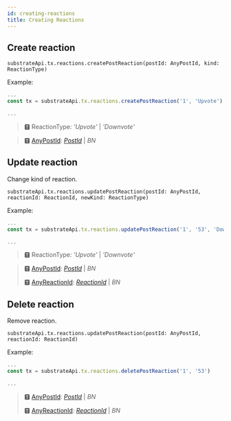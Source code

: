 ```yaml
---
id: creating-reactions
title: Creating Reactions
---
```


## Create reaction

```
substrateApi.tx.reactions.createPostReaction(postId: AnyPostId, kind: ReactionType)
```

Example:

```typescript
...
const tx = substrateApi.tx.reactions.createPostReaction('1', 'Upvote')

...
```

> 🆃 ReactionType: _'Upvote'_ | _'Downvote'_

> 🆃 [AnyPostId](https://docs.subsocial.network/js-docs/js-sdk/modules.html#anypostid): [_PostId_](https://docs.subsocial.network/js-docs/js-sdk/interfaces/interfaces.postid.html) | _BN_


## Update reaction

Change kind of reaction.

```
substrateApi.tx.reactions.updatePostReaction(postId: AnyPostId, reactionId: ReactionId, newKind: ReactionType)
```

Example: 

```typescript
...
const tx = substrateApi.tx.reactions.updatePostReaction('1', '53', 'Downvote')

...
```

> 🆃 ReactionType: _'Upvote'_ | _'Downvote'_

> 🆃 [AnyPostId](https://docs.subsocial.network/js-docs/js-sdk/modules.html#anypostid): [_PostId_](https://docs.subsocial.network/js-docs/js-sdk/interfaces/interfaces.postid.html) | _BN_
>
> 🆃 [AnyReactionId](https://docs.subsocial.network/js-docs/js-sdk/modules.html#anyreactionid): [_ReactionId_](https://docs.subsocial.network/js-docs/js-sdk/interfaces/interfaces.reactionid.html) | _BN_

## Delete reaction

Remove reaction.

```
substrateApi.tx.reactions.updatePostReaction(postId: AnyPostId, reactionId: ReactionId)
```

Example:

```typescript
...
const tx = substrateApi.tx.reactions.deletePostReaction('1', '53')

...
```

> 🆃 [AnyPostId](https://docs.subsocial.network/js-docs/js-sdk/modules.html#anypostid): [_PostId_](https://docs.subsocial.network/js-docs/js-sdk/interfaces/interfaces.postid.html) | _BN_
>
> 🆃 [AnyReactionId](https://docs.subsocial.network/js-docs/js-sdk/modules.html#anyreactionid): [_ReactionId_](https://docs.subsocial.network/js-docs/js-sdk/interfaces/interfaces.reactionid.html) | _BN_
